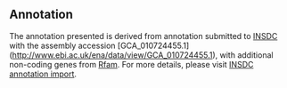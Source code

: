 
Annotation
----------

The annotation presented is derived from annotation submitted to
[INSDC](http://www.insdc.org) with the assembly accession [GCA\_010724455.1]
(http://www.ebi.ac.uk/ena/data/view/GCA_010724455.1),
with additional non-coding genes from
[Rfam](http://rfam.xfam.org/). For more details, please visit [INSDC
annotation import](http://ensemblgenomes.org/info/data/insdc_annotation).
